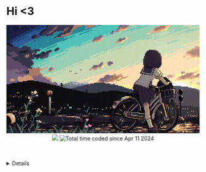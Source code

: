 # Hi <3

<p align="center">
  <img src="/pic/uwu.gif">
  <img src="https://img.shields.io/badge/dynamic/json?label=Code%3A%3AStats&query=%24.total_xp&url=https%3A%2F%2Fcodestats.net%2Fapi%2Fusers%2Fpostpone&style=flat-square&color=ffc8dd" />
  <img src="https://wakatime.com/badge/user/018ec974-669b-45f8-b379-3fa76ebf450f.svg" alt="Total time coded since Apr 11 2024" />
  <br>
  <br>
  <br>
  <details>
    <p align="center">
  <img src="https://codestats-readme.wegfan.cn/history-graph/postpone?bg_color=101414" />
  <br>
  <br>
  <img src = "https://codestats-readme.avior.me/api?username=postpone&show_icons=true&theme=dark">
    </p>
  </details>
</p>
